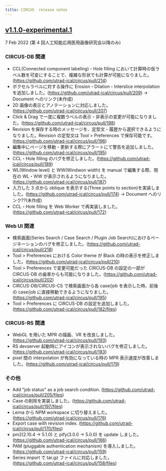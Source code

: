 ```yaml
---
title: CIRCUS  release notes
---
```


## [v1.1.0-experimental.1](https://hub.docker.com/layers/circuscad/circus/1.1.0-experimental.1/images/sha256-f34b1a30eb6c951851d8e356b6f16583a13f8201fe8a1fd91f75eaf341a7ddea?context=explore)

7 Feb 2022 (第 4 回人工知能応用医用画像研究会以降のみ)

### CIRCUS-DB 関連

- CCL(Connected component labeling)・Hole filling において計算時の仮ラベル数を可変にすることで、複雑な形状でも計算が可能になりました。(https://github.com/utrad-ical/circus/pull/214)
- ボクセルラベルに対する操作に Erosion・Dilation・Interslice interpolation を追加しました。(https://github.com/utrad-ical/circus/pull/209) -> Document へのリンク(未作成)
- 2D 画像の表示とアノテーションに対応しました。(https://github.com/utrad-ical/circus/pull/207)
- Click & Drag で一度に複数ラベルの表示・非表示の変更が可能になりました。(https://github.com/utrad-ical/circus/pull/198)
- Revision を保存する時のメッセージを、定型文・履歴から選択できるようになりました。Revision の定型文は Tool > Preferences で保存可能です。(https://github.com/utrad-ical/circus/pull/196)
- 編集中にページを移動・更新する際にアラートにて警告を追加しました。(https://github.com/utrad-ical/circus/pull/195)
- CCL・Hole filling のバグを修正しました。(https://github.com/utrad-ical/circus/pull/189)
- WL(Window level) と WW(Windwon width) を manual で編集する際、現在の WL・WW が表示されるようになりました。(https://github.com/utrad-ical/circus/pull/187)
- 入力した 3 点から oblique を表示する(Three points to section)を実装しました。(https://github.com/utrad-ical/circus/pull/174) -> Document へのリンク??(未作成)
- CCL・Hole filling を Web Worker で再実装しました。(https://github.com/utrad-ical/circus/pull/172)

### Web UI 関連

- 検索画面(Series Search / Case Search / Plugin Job Search)におけるページネーションのバグを修正しました。(https://github.com/utrad-ical/circus/pull/218)
- Tool > Preferences における Color theme が Black の時の表示を修正しました。(https://github.com/utrad-ical/circus/pull/210)
- Tool > Preferences で変更可能だった CIRCUS-DB の設定の一部が CIRCUS-DB の歯車からも可能になりました。(https://github.com/utrad-ical/circus/pull/202)
- CIRCUS-DB/CIRCUS-CS で検索画面から各 case/job を表示した時、前後の case/job に直接移動できるようになりました。(https://github.com/utrad-ical/circus/pull/195)
- Tool > Preferences に CIRCUS-DB の設定を追加しました。(https://github.com/utrad-ical/circus/pull/182/files)

### CIRCUS-RS 関連

- WebGL を用いた MPR の描画、VR を改良しました。(https://github.com/utrad-ical/circus/pull/193)
- RS devserver 起動時にアイコンが表示されないバグを修正しました。(https://github.com/utrad-ical/circus/pull/183)
- pixel 間の interpolation が有効になっている時の MPR 表示速度が改善しました。(https://github.com/utrad-ical/circus/pull/179)

### その他

- Add "job status" as a job search condition. (https://github.com/utrad-ical/circus/pull/205/files)
- Case の削除を実装しました。(https://github.com/utrad-ical/circus/pull/197/files)
- Lerna から NPM workspace に切り替えました。(https://github.com/utrad-ical/circus/pull/176)
- Export case with revision index. (https://github.com/utrad-ical/circus/pull/170/files)
- pm2(2.10.4 → 5.1.0) と pify(3.0.0 → 5.0.0) を update しました。(https://github.com/utrad-ical/circus/pull/166)
- PAM (pluggable authentication mechanism) を導入しました。(https://github.com/utrad-ical/circus/pull/159)
- Series import で tar.gz ファイルに対応しました。(https://github.com/utrad-ical/circus/pull/158/files)

